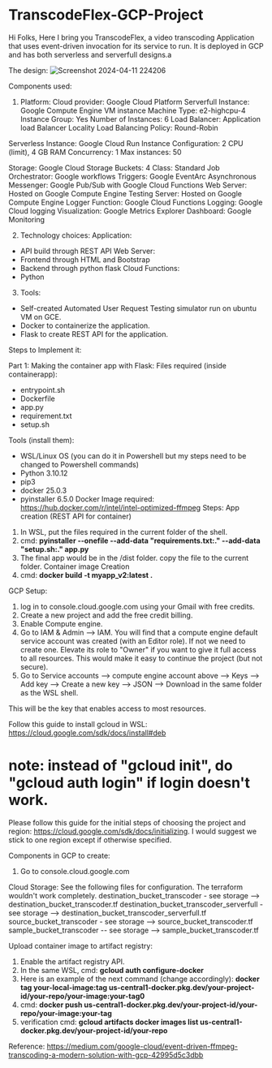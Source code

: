 # TranscodeFlex-GCP-Project

Hi Folks, 
Here I bring you TranscodeFlex, a video transcoding Application that uses event-driven invocation for its service to run. It is deployed in GCP and has both serverless and serverfull designs.a

The design:
![Screenshot 2024-04-11 224206](https://github.com/jerilkbestin/TranscodeFlex-GCP-Project-/assets/38150358/9ab143d7-0a1f-487b-8977-c262046a79f6)

Components used:

1.	Platform:
Cloud provider: Google Cloud Platform
Serverfull Instance: Google Compute Engine VM instance
	Machine Type: e2-highcpu-4
	Instance Group: Yes
	Number of Instances: 6
	Load Balancer: Application load Balancer
	Locality Load Balancing Policy: Round-Robin

Serverless Instance: Google Cloud Run
	Instance Configuration: 2 CPU (limit), 4 GB RAM
	Concurrency: 1
	Max instances: 50

Storage: Google Cloud Storage
	Buckets: 4
	Class: Standard
Job Orchestrator: Google workflows
Triggers: Google EventArc
Asynchronous Messenger: Google Pub/Sub with Google Cloud Functions
Web Server: Hosted on Google Compute Engine
Testing Server: Hosted on Google Compute Engine
Logger Function: Google Cloud Functions
Logging: Google Cloud logging
Visualization: Google Metrics Explorer
Dashboard: Google Monitoring

2.	Technology choices:
Application:
-	API build through REST API
Web Server:
-	Frontend through HTML and Bootstrap
-	Backend through python flask
Cloud Functions:
-	Python

3.	Tools:
-	Self-created Automated User Request Testing simulator run on ubuntu VM on GCE.
-	Docker to containerize the application.
-	Flask to create REST API for the application.

Steps to Implement it:

Part 1: Making the container app with Flask:
Files required (inside containerapp):
- entrypoint.sh
- Dockerfile
- app.py
- requirement.txt
- setup.sh

Tools (install them):
- WSL/Linux OS (you can do it in Powershell but my steps need to be changed to Powershell commands)
- Python 3.10.12
- pip3
- docker 25.0.3
- pyinstaller 6.5.0
Docker Image required: https://hub.docker.com/r/intel/intel-optimized-ffmpeg
Steps:
App creation (REST API for container)
1. In WSL, put the files required in the current folder of the shell.
2. cmd: **pyinstaller --onefile --add-data "requirements.txt:." --add-data "setup.sh:." app.py**
3. The final app would be in the /dist folder. copy the file to the current folder.
Container image Creation
1. cmd: **docker build -t myapp_v2:latest .**

GCP Setup:
1. log in to console.cloud.google.com using your Gmail with free credits.
2. Create a new project and add the free credit billing.
3. Enable Compute engine.
4. Go to IAM & Admin --> IAM. You will find that a compute engine default service account was created (with an Editor role). If not we need to create one. Elevate its role to "Owner" if you want to give it full access to all resources.
This would make it easy to continue the project (but not secure).
5. Go to Service accounts --> compute engine account above --> Keys --> Add key --> Create a new key --> JSON --> Download in the same folder as the WSL shell.

This will be the key that enables access to most resources.

Follow this guide to install gcloud in WSL: https://cloud.google.com/sdk/docs/install#deb
# note: instead of "gcloud init", do "gcloud auth login" if login doesn't work.

Please follow this guide for the initial steps of choosing the project and region: https://cloud.google.com/sdk/docs/initializing. I would suggest we stick to one region except if otherwise specified.

Components in GCP to create:
1. Go to console.cloud.google.com

Cloud Storage:
See the following files for configuration. The terraform wouldn't work completely.
destination_bucket_transcoder - see storage --> destination_bucket_transcoder.tf
destination_bucket_transcoder_serverfull - see storage --> destination_bucket_transcoder_serverfull.tf
source_bucket_transcoder - see storage --> source_bucket_transcoder.tf
sample_bucket_transcoder -- see storage --> sample_bucket_transcoder.tf

Upload container image to artifact registry:
1. Enable the artifact registry API.
2. In the same WSL, cmd: **gcloud auth configure-docker**
3. Here is an example of the next command (change accordingly): **docker tag your-local-image:tag us-central1-docker.pkg.dev/your-project-id/your-repo/your-image:your-tag0**
4. cmd: **docker push us-central1-docker.pkg.dev/your-project-id/your-repo/your-image:your-tag**
5. verification cmd: **gcloud artifacts docker images list us-central1-docker.pkg.dev/your-project-id/your-repo**










Reference: https://medium.com/google-cloud/event-driven-ffmpeg-transcoding-a-modern-solution-with-gcp-42995d5c3dbb 
